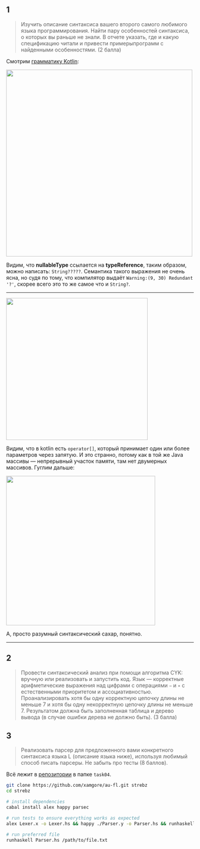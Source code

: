 ## 1

> Изучить описание синтаксиса вашего второго самого любимого языка программирования. Найти пару особенностей синтаксиса, о которых вы раньше не знали. В отчете указать, где и какую спецификацию читали и привести примерыпрограмм с найденными особенностями. (2 балла)

Смотрим [грамматику Kotlin](https://kotlinlang.org/docs/reference/grammar.html):

<img src="https://i.imgur.com/GV00Y2X.png" width="500">

Видим, что **nullableType** ссылается на **typeReference**, таким образом, можно написать: `String?????`. Семантика такого выражения не очень ясна, но судя по тому, что компилятор выдаёт `Warning:(9, 30) Redundant '?'`, скорее всего это то же самое что и `String?`.

---

<img src="https://i.imgur.com/5FjJfMY.png" width="380">

Видим, что в kotlin есть `operator[]`, который принимает один или более параметров через запятую. И это странно, потому как в той же Java массивы — непрерывный участок памяти, там нет двумерных массивов. Гуглим дальше:

<img src="https://i.imgur.com/p4032ug.png" width="400">

А, просто разумный синтаксический сахар, понятно.

---

## 2

> Провести синтаксический анализ при помощи алгоритма CYK: вручную или реализовать и запустить код. Язык — корректные арифметические выражения над цифрами с операциями `−` и `∗` с естественными приоритетом и ассоциативностью. Проанализировать хотя бы одну корректную цепочку длины не меньше 7 и хотя бы одну некорректную цепочку длины не меньше 7. Результатом должна быть заполненная таблица и дерево вывода (в случае ошибки дерева не должно быть). (3 балла)



## 3

> Реализовать парсер для предложенного вами конкретного синтаксиса языка L (описание языка ниже), используя любимый способ писать парсеры. Не забыть про тесты (8 баллов).

Всё лежит в [репозитории](https://github.com/xamgore/au-fl/) в папке `task04`.

```bash
git clone https://github.com/xamgore/au-fl.git strebz
cd strebz

# install dependencies
cabal install alex happy parsec

# run tests to ensure everything works as expected
alex Lexer.x -o Lexer.hs && happy ./Parser.y -o Parser.hs && runhaskell Parser.hs --test

# run preferred file
runhaskell Parser.hs /path/to/file.txt
```
